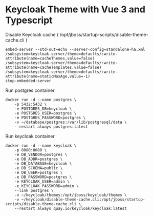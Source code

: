 # Keycloak Theme with Vue 3 and Typescript

Disable Keycloak cache ( /opt/jboss/startup-scripts/disable-theme-cache.cli )

```
embed-server --std-out=echo --server-config=standalone-ha.xml
/subsystem=keycloak-server/theme=defaults/:write-attribute(name=cacheThemes,value=false)
/subsystem=keycloak-server/theme=defaults/:write-attribute(name=cacheTemplates,value=false)
/subsystem=keycloak-server/theme=defaults/:write-attribute(name=staticMaxAge,value=-1)
stop-embedded-server

```

Run postgres container

```
docker run -d --name postgres \
    -p 5432:5432 \
    -e POSTGRES_DB=keycloak \
    -e POSTGRES_USER=postgres \
    -e POSTGRES_PASSWORD=postgres \
    -v ~/database/postgres:/var/lib/postgresql/data \
    --restart always postgres:latest

```

Run keycloak container

```
docker run -d --name keycloak \
    -p 8080:8080 \
    -e DB_VENDOR=postgres \
    -e DB_ADDR=postgres \
    -e DB_DATABASE=keycloak \
    -e DB_SCHEMA=public \
    -e DB_USER=postgres \
    -e DB_PASSWORD=postgres \
    -e KEYCLOAK_USER=admin \
    -e KEYCLOAK_PASSWORD=admin \
    --link postgres \
    -v ~/keycloak/themes:/opt/jboss/keycloak/themes \
    -v ~/keycloak/disable-theme-cache.cli:/opt/jboss/startup-scripts/disable-theme-cache.cli \
    --restart always quay.io/keycloak/keycloak:latest
```

